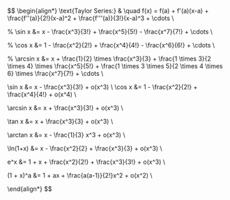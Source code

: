 $$
\begin{align*}
\text{Taylor Series:} & \quad f(x) = f(a) + f'(a)(x-a) + \frac{f''(a)}{2!}(x-a)^2 + \frac{f'''(a)}{3!}(x-a)^3 + \cdots \\ 

% \sin x &= x - \frac{x^3}{3!} + \frac{x^5}{5!} - \frac{x^7}{7!} + \cdots \\

% \cos x &= 1 - \frac{x^2}{2!} + \frac{x^4}{4!} - \frac{x^6}{6!} + \cdots \\

% \arcsin x &= x + \frac{1}{2} \times \frac{x^3}{3} + \frac{1 \times 3}{2 \times 4} \times \frac{x^5}{5!} + \frac{1 \times 3 \times 5}{2 \times 4 \times 6} \times \frac{x^7}{7!} + \cdots \\

\sin x &= x - \frac{x^3}{3!} + o(x^3) \\
\cos x &= 1 - \frac{x^2}{2!} + \frac{x^4}{4!} + o(x^4) \\

\arcsin x &= x + \frac{x^3}{3!} + o(x^3) \\

\tan x &= x + \frac{x^3}{3} + o(x^3) \\

\arctan x &= x - \frac{1}{3} x^3 + o(x^3) \\

\ln(1+x) &= x - \frac{x^2}{2} + \frac{x^3}{3} + o(x^3) \\

e^x &= 1 + x + \frac{x^2}{2!} + \frac{x^3}{3!} + o(x^3) \\

(1 + x)^a &= 1 + ax + \frac{a(a-1)}{2!}x^2 + o(x^2) \\

\end{align*}
$$